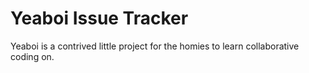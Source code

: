 # Yeaboi Issue Tracker

Yeaboi is a contrived little project for the homies to learn collaborative coding on.